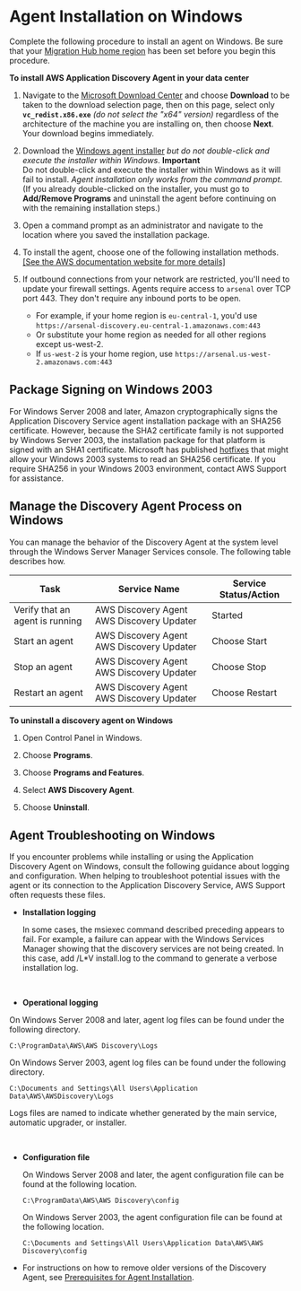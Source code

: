 # Agent Installation on Windows<a name="install_on_windows"></a>

Complete the following procedure to install an agent on Windows\. Be sure that your [Migration Hub home region](https://docs.aws.amazon.com/migrationhub/latest/ug/home-region.html) has been set before you begin this procedure\.<a name="windows_steps"></a>

**To install AWS Application Discovery Agent in your data center**

1. Navigate to the [Microsoft Download Center](https://www.microsoft.com/en-us/download/details.aspx?id=48145) and choose **Download** to be taken to the download selection page, then on this page, select only **`vc_redist.x86.exe`** *\(do not select the "x64" version\)* regardless of the architecture of the machine you are installing on, then choose **Next**\. Your download begins immediately\.

1. Download the [Windows agent installer](https://s3.us-west-2.amazonaws.com/aws-discovery-agent.us-west-2/windows/latest/AWSDiscoveryAgentInstaller.msi) *but do not double\-click and execute the installer within Windows*\.
**Important**  
Do not double\-click and execute the installer within Windows as it will fail to install\. *Agent installation only works from the command prompt*\. \(If you already double\-clicked on the installer, you must go to **Add/Remove Programs** and uninstall the agent before continuing on with the remaining installation steps\.\)

1. Open a command prompt as an administrator and navigate to the location where you saved the installation package\.

1. To install the agent, choose one of the following installation methods\.    
[\[See the AWS documentation website for more details\]](http://docs.aws.amazon.com/application-discovery/latest/userguide/install_on_windows.html)

1. If outbound connections from your network are restricted, you'll need to update your firewall settings\. Agents require access to `arsenal` over TCP port 443\. They don't require any inbound ports to be open\.
   + For example, if your home region is `eu-central-1`, you'd use `https://arsenal-discovery.eu-central-1.amazonaws.com:443`
   + Or substitute your home region as needed for all other regions except us\-west\-2\.
   + If `us-west-2` is your home region, use `https://arsenal.us-west-2.amazonaws.com:443`

## Package Signing on Windows 2003<a name="win2003"></a>

For Windows Server 2008 and later, Amazon cryptographically signs the Application Discovery Service agent installation package with an SHA256 certificate\. However, because the SHA2 certificate family is not supported by Windows Server 2003, the installation package for that platform is signed with an SHA1 certificate\. Microsoft has published [hotfixes](https://blogs.technet.microsoft.com/pki/2010/09/30/sha2-and-windows/) that might allow your Windows 2003 systems to read an SHA256 certificate\. If you require SHA256 in your Windows 2003 environment, contact AWS Support for assistance\. 

## Manage the Discovery Agent Process on Windows<a name="using_on_windows"></a>

You can manage the behavior of the Discovery Agent at the system level through the Windows Server Manager Services console\. The following table describes how\.


| Task | Service Name | Service Status/Action | 
| --- | --- | --- | 
| Verify that an agent is running |  AWS Discovery Agent AWS Discovery Updater  | Started | 
| Start an agent |  AWS Discovery Agent AWS Discovery Updater  | Choose Start | 
| Stop an agent |  AWS Discovery Agent AWS Discovery Updater  | Choose Stop | 
| Restart an agent |  AWS Discovery Agent AWS Discovery Updater  | Choose Restart | 

**To uninstall a discovery agent on Windows**

1. Open Control Panel in Windows\.

1. Choose **Programs**\.

1. Choose **Programs and Features**\.

1. Select **AWS Discovery Agent**\.

1. Choose **Uninstall**\.

## Agent Troubleshooting on Windows<a name="windows_troubleshooting"></a>

If you encounter problems while installing or using the Application Discovery Agent on Windows, consult the following guidance about logging and configuration\. When helping to troubleshoot potential issues with the agent or its connection to the Application Discovery Service, AWS Support often requests these files\. 
+ **Installation logging** 

  In some cases, the msiexec command described preceding appears to fail\. For example, a failure can appear with the Windows Services Manager showing that the discovery services are not being created\. In this case, add /L\*V install\.log to the command to generate a verbose installation log\.

   
+  **Operational logging** 

  On Windows Server 2008 and later, agent log files can be found under the following directory\.

  ```
  C:\ProgramData\AWS\AWS Discovery\Logs
  ```

  On Windows Server 2003, agent log files can be found under the following directory\.

  ```
  C:\Documents and Settings\All Users\Application Data\AWS\AWSDiscovery\Logs
  ```

  Logs files are named to indicate whether generated by the main service, automatic upgrader, or installer\.

   
+ **Configuration file**

  On Windows Server 2008 and later, the agent configuration file can be found at the following location\.

  ```
  C:\ProgramData\AWS\AWS Discovery\config
  ```

  On Windows Server 2003, the agent configuration file can be found at the following location\.

  ```
  C:\Documents and Settings\All Users\Application Data\AWS\AWS Discovery\config
  ```
+ For instructions on how to remove older versions of the Discovery Agent, see [Prerequisites for Agent Installation](gen-prep-agents.md)\.
